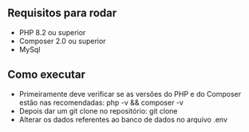 ## Requisitos para rodar

- PHP 8.2 ou superior
- Composer 2.0 ou superior
- MySql

## Como executar

- Primeiramente deve verificar se as versões do PHP e do Composer estão nas recomendadas: php -v && composer -v
- Depois dar um git clone no repositório: git clone <link-repositorio>
- Alterar os dados referentes ao banco de dados no arquivo .env

